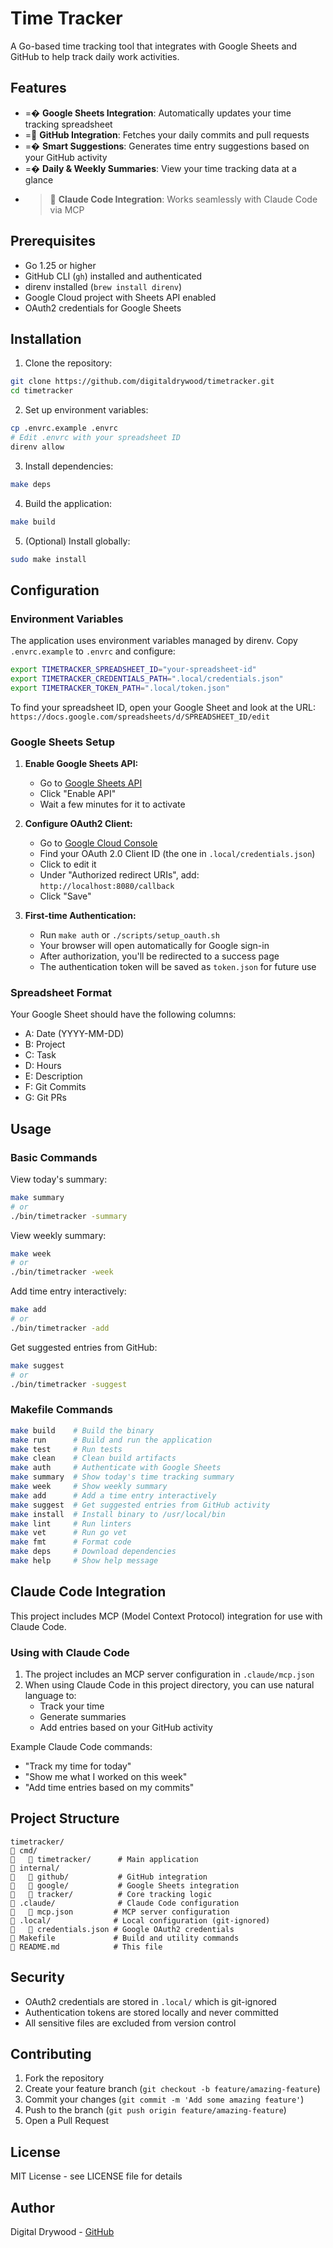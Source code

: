 # Time Tracker

A Go-based time tracking tool that integrates with Google Sheets and GitHub to help track daily work activities.

## Features

- =� **Google Sheets Integration**: Automatically updates your time tracking spreadsheet
- = **GitHub Integration**: Fetches your daily commits and pull requests
- =� **Smart Suggestions**: Generates time entry suggestions based on your GitHub activity
- =� **Daily & Weekly Summaries**: View your time tracking data at a glance
- > **Claude Code Integration**: Works seamlessly with Claude Code via MCP

## Prerequisites

- Go 1.25 or higher
- GitHub CLI (`gh`) installed and authenticated
- direnv installed (`brew install direnv`)
- Google Cloud project with Sheets API enabled
- OAuth2 credentials for Google Sheets

## Installation

1. Clone the repository:

```bash
git clone https://github.com/digitaldrywood/timetracker.git
cd timetracker
```

2. Set up environment variables:

```bash
cp .envrc.example .envrc
# Edit .envrc with your spreadsheet ID
direnv allow
```

3. Install dependencies:

```bash
make deps
```

4. Build the application:

```bash
make build
```

5. (Optional) Install globally:

```bash
sudo make install
```

## Configuration

### Environment Variables

The application uses environment variables managed by direnv. Copy `.envrc.example` to `.envrc` and configure:

```bash
export TIMETRACKER_SPREADSHEET_ID="your-spreadsheet-id"
export TIMETRACKER_CREDENTIALS_PATH=".local/credentials.json"
export TIMETRACKER_TOKEN_PATH=".local/token.json"
```

To find your spreadsheet ID, open your Google Sheet and look at the URL:
`https://docs.google.com/spreadsheets/d/SPREADSHEET_ID/edit`

### Google Sheets Setup

1. **Enable Google Sheets API:**
   - Go to [Google Sheets API](https://console.developers.google.com/apis/api/sheets.googleapis.com/overview?project=517658468057)
   - Click "Enable API"
   - Wait a few minutes for it to activate

2. **Configure OAuth2 Client:**
   - Go to [Google Cloud Console](https://console.cloud.google.com/apis/credentials)
   - Find your OAuth 2.0 Client ID (the one in `.local/credentials.json`)
   - Click to edit it
   - Under "Authorized redirect URIs", add: `http://localhost:8080/callback`
   - Click "Save"

3. **First-time Authentication:**
   - Run `make auth` or `./scripts/setup_oauth.sh`
   - Your browser will open automatically for Google sign-in
   - After authorization, you'll be redirected to a success page
   - The authentication token will be saved as `token.json` for future use

### Spreadsheet Format

Your Google Sheet should have the following columns:

- A: Date (YYYY-MM-DD)
- B: Project
- C: Task
- D: Hours
- E: Description
- F: Git Commits
- G: Git PRs

## Usage

### Basic Commands

View today's summary:

```bash
make summary
# or
./bin/timetracker -summary
```

View weekly summary:

```bash
make week
# or
./bin/timetracker -week
```

Add time entry interactively:

```bash
make add
# or
./bin/timetracker -add
```

Get suggested entries from GitHub:

```bash
make suggest
# or
./bin/timetracker -suggest
```

### Makefile Commands

```bash
make build    # Build the binary
make run      # Build and run the application
make test     # Run tests
make clean    # Clean build artifacts
make auth     # Authenticate with Google Sheets
make summary  # Show today's time tracking summary
make week     # Show weekly summary
make add      # Add a time entry interactively
make suggest  # Get suggested entries from GitHub activity
make install  # Install binary to /usr/local/bin
make lint     # Run linters
make vet      # Run go vet
make fmt      # Format code
make deps     # Download dependencies
make help     # Show help message
```

## Claude Code Integration

This project includes MCP (Model Context Protocol) integration for use with Claude Code.

### Using with Claude Code

1. The project includes an MCP server configuration in `.claude/mcp.json`
2. When using Claude Code in this project directory, you can use natural language to:
   - Track your time
   - Generate summaries
   - Add entries based on your GitHub activity

Example Claude Code commands:

- "Track my time for today"
- "Show me what I worked on this week"
- "Add time entries based on my commits"

## Project Structure

```text
timetracker/
   cmd/
      timetracker/      # Main application
   internal/
      github/           # GitHub integration
      google/           # Google Sheets integration
      tracker/          # Core tracking logic
   .claude/              # Claude Code configuration
      mcp.json         # MCP server configuration
   .local/              # Local configuration (git-ignored)
      credentials.json # Google OAuth2 credentials
   Makefile             # Build and utility commands
   README.md            # This file
```

## Security

- OAuth2 credentials are stored in `.local/` which is git-ignored
- Authentication tokens are stored locally and never committed
- All sensitive files are excluded from version control

## Contributing

1. Fork the repository
2. Create your feature branch (`git checkout -b feature/amazing-feature`)
3. Commit your changes (`git commit -m 'Add some amazing feature'`)
4. Push to the branch (`git push origin feature/amazing-feature`)
5. Open a Pull Request

## License

MIT License - see LICENSE file for details

## Author

Digital Drywood - [GitHub](https://github.com/digitaldrywood)
